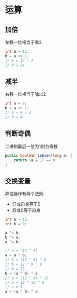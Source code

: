 # 运算

## 加倍

左移一位相当于乘2

```java
int a = 12;
b = a << 1;
// b = 12 * 2
// b = 24
```

## 减半

右移一位相当于除以2

```java
int a = 9;
b = a >> 1;
// b = 9 / 2
// b = 4
```

## 判断奇偶

二进制最后一位为1则为奇数

```java
public boolean isEven(long a) {
    return (a & 1) == 0;
}
```

## 交换变量

异或操作有两个法则:

- 异或自身等于0
- 异或0等于自身

```java
int a = 12;
int b = 9;

a ^= b;
b ^= a;
a ^= b;

// a = (12 ^ 9)
a = a ^ b;
// b = (12 ^ 9) ^ 9
// b = 12 ^ 9 ^ 9
// b = 12
b = (a ^ b) ^ b
// a = (12 ^ 9) ^ 12
// a = 12 ^ 12 ^ 9
// a = 9
a = (a ^ b) ^ a
```